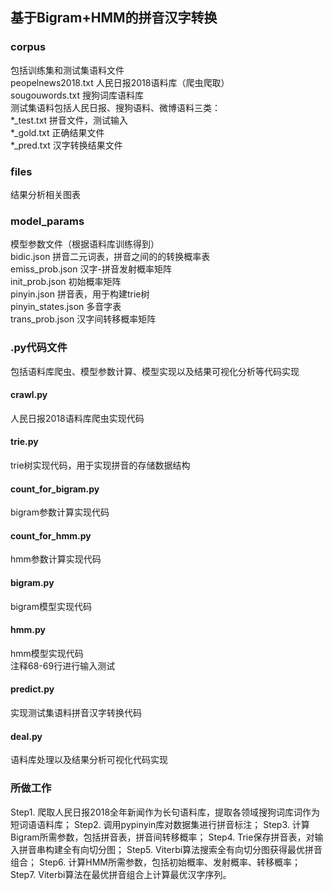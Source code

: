 ## 基于Bigram+HMM的拼音汉字转换
### corpus
包括训练集和测试集语料文件  
peopelnews2018.txt 人民日报2018语料库（爬虫爬取）  
sougouwords.txt 搜狗词库语料库  
测试集语料包括人民日报、搜狗语料、微博语料三类：  
*_test.txt 拼音文件，测试输入  
*_gold.txt 正确结果文件  
*_pred.txt 汉字转换结果文件  

### files
结果分析相关图表

### model_params
模型参数文件（根据语料库训练得到）  
bidic.json 拼音二元词表，拼音之间的的转换概率表  
emiss_prob.json 汉字-拼音发射概率矩阵  
init_prob.json 初始概率矩阵  
pinyin.json 拼音表，用于构建trie树  
pinyin_states.json 多音字表  
trans_prob.json 汉字间转移概率矩阵  

### .py代码文件 
包括语料库爬虫、模型参数计算、模型实现以及结果可视化分析等代码实现  

#### crawl.py
人民日报2018语料库爬虫实现代码  

#### trie.py
trie树实现代码，用于实现拼音的存储数据结构  

#### count_for_bigram.py
bigram参数计算实现代码  

#### count_for_hmm.py
hmm参数计算实现代码  

#### bigram.py
bigram模型实现代码  

#### hmm.py
hmm模型实现代码  
注释68-69行进行输入测试  

#### predict.py
实现测试集语料拼音汉字转换代码

#### deal.py
语料库处理以及结果分析可视化代码实现  

### 所做工作
Step1. 爬取人民日报2018全年新闻作为长句语料库，提取各领域搜狗词库词作为短词语语料库；
Step2. 调用pypinyin库对数据集进行拼音标注；
Step3. 计算Bigram所需参数，包括拼音表，拼音间转移概率；
Step4. Trie保存拼音表，对输入拼音串构建全有向切分图；
Step5. Viterbi算法搜索全有向切分图获得最优拼音组合；
Step6. 计算HMM所需参数，包括初始概率、发射概率、转移概率；
Step7. Viterbi算法在最优拼音组合上计算最优汉字序列。


